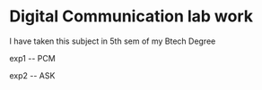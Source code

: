# Digital Communication lab work
I have taken this subject in 5th sem of my Btech Degree

exp1 -- PCM

exp2 -- ASK

